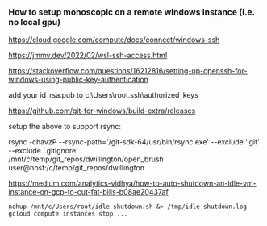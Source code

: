 ### How to setup monoscopic on a remote windows instance (i.e. no local gpu)

https://cloud.google.com/compute/docs/connect/windows-ssh

https://jmmv.dev/2022/02/wsl-ssh-access.html

https://stackoverflow.com/questions/16212816/setting-up-openssh-for-windows-using-public-key-authentication

add your id_rsa.pub to c:\Users\root\.ssh\authorized_keys

https://github.com/git-for-windows/build-extra/releases

setup the above to support rsync:

rsync -chavzP --rsync-path='/git-sdk-64/usr/bin/rsync.exe' --exclude '.git' --exclude '.gitignore' \
  /mnt/c/temp/git_repos/dwillington/open_brush \
  user@host:/c/temp/git_repos/dwillington



https://medium.com/analytics-vidhya/how-to-auto-shutdown-an-idle-vm-instance-on-gcp-to-cut-fat-bills-b08ae20437af

```
nohup /mnt/c/Users/root/idle-shutdown.sh &> /tmp/idle-shutdown.log
gcloud compute instances stop ...
```


